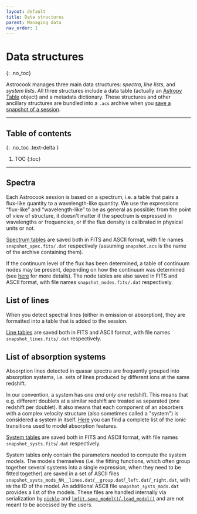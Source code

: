 ```yaml
---
layout: default
title: Data structures
parent: Managing data
nav_order: 1
---
```


# Data structures
{: .no_toc}

Astrocook manages three main data structures: *spectra*, *line lists*, and *system lists*. All three structures include a data table (actually an [Astropy Table](https://docs.astropy.org/en/stable/table/) object) and a metadata dictionary. These structures and other ancillary structures are bundled into a `.acs` archive when you [save a snapshot of a session](http://localhost:4000/astrocook/gui.html#save-sessions).

---
## Table of contents
{: .no_toc .text-delta }

1. TOC
{:toc}
---

## Spectra

Each Astrocook session is based on a spectrum, i.e. a table that pairs a flux-like quantity to a wavelength-like quantity. We use the expressions “flux-like” and “wavelength-like” to be as general as possible: from the point of view of structure, it doesn't matter if the spectrum is expressed in wavelengths or frequencies, or if the flux density is calibrated in physical units or not.

[Spectrum tables](http://localhost:4000/astrocook/tables.html#spectrum-table) are saved both in FITS and ASCII format, with file names `snapshot_spec.fits/.dat` respectively (assuming `snapshot.acs` is the name of the archive containing them).

If the continuum level of the flux has been determined, a table of continuum nodes may be present, depending on how the continuum was determined (see [here](http://localhost:4000/astrocook/continuum.html#continuum-estimation) for more details). The node tables are also saved in FITS and ASCII format, with file names `snapshot_nodes.fits/.dat` respectively.


## List of lines

When you detect spectral lines (either in emission or absorption), they are formatted into a table that is added to the session.

[Line tables](http://localhost:4000/astrocook/tables.html#line-table) are saved both in FITS and ASCII format, with file names `snapshot_lines.fits/.dat` respectively.


## List of absorption systems

Absorption lines detected in quasar spectra are frequently grouped into absorption systems, i.e. sets of lines produced by different ions at the same redshift.

In our convention, a system has *one and only one* redshift. This means that e.g. different doublets at a similar redshift are treated as separated (one redshift per doublet). It also means that each component of an absorbers with a complex velocity structure (also sometimes called a "system") is considered a system in itself. [Here](series.md) you can find a complete list of the ionic transitions used to model absorption features.

[System tables](http://localhost:4000/astrocook/tables.html#system-table) are saved both in FITS and ASCII format, with file names `snapshot_systs.fits`/`.dat` respectively.

System tables only contain the parameters needed to compute the system models. The models themselves (i.e. the fitting functions, which often group together several systems into a single expression, when they need to be fitted together) are saved in a set of ASCII files `snapshot_systs_mods_NN__lines.dat`/`__group.dat`/`_left.dat`/`_right.dat`, with `NN` the ID of the model. An additional ASCII file `snapshot_systs_mods.dat` provides a list of the models. These files are handled internally via serialization by [`pickle`](https://docs.python.org/3/library/pickle.html) and [`lmfit.save_model()`/`.load_model()`](https://lmfit.github.io/lmfit-py/model.html#saving-and-loading-models) and are not meant to be accessed by the users.
